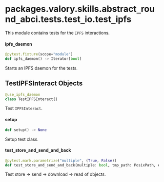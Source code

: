 <a id="packages.valory.skills.abstract_round_abci.tests.test_io.test_ipfs"></a>

# packages.valory.skills.abstract`_`round`_`abci.tests.test`_`io.test`_`ipfs

This module contains tests for the `IPFS` interactions.

<a id="packages.valory.skills.abstract_round_abci.tests.test_io.test_ipfs.ipfs_daemon"></a>

#### ipfs`_`daemon

```python
@pytest.fixture(scope="module")
def ipfs_daemon() -> Iterator[bool]
```

Starts an IPFS daemon for the tests.

<a id="packages.valory.skills.abstract_round_abci.tests.test_io.test_ipfs.TestIPFSInteract"></a>

## TestIPFSInteract Objects

```python
@use_ipfs_daemon
class TestIPFSInteract()
```

Test `IPFSInteract`.

<a id="packages.valory.skills.abstract_round_abci.tests.test_io.test_ipfs.TestIPFSInteract.setup"></a>

#### setup

```python
def setup() -> None
```

Setup test class.

<a id="packages.valory.skills.abstract_round_abci.tests.test_io.test_ipfs.TestIPFSInteract.test_store_and_send_and_back"></a>

#### test`_`store`_`and`_`send`_`and`_`back

```python
@pytest.mark.parametrize("multiple", (True, False))
def test_store_and_send_and_back(multiple: bool, tmp_path: PosixPath, dummy_obj: StoredJSONType, dummy_multiple_obj: Dict[str, StoredJSONType]) -> None
```

Test store -> send -> download -> read of objects.

